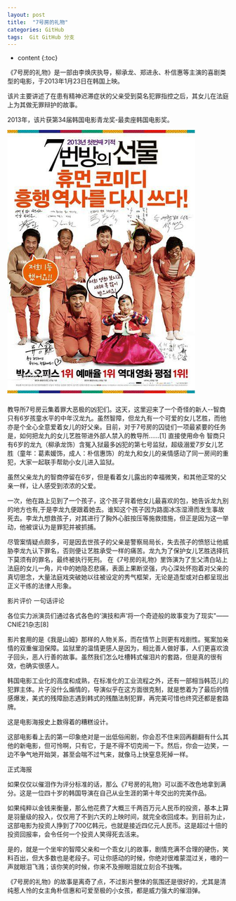 ```yaml
---
layout: post
title:  "7号房的礼物"
categories: GitHub
tags:  Git GitHub 分支
---
```


* content
{:toc}

《7号房的礼物》是一部由李焕庆执导，柳承龙、郑进永、朴信惠等主演的喜剧类型的电影，于2013年1月23日在韩国上映。

该片主要讲述了在患有精神迟滞症状的父亲受到莫名犯罪指控之后，其女儿在法庭上为其做无罪辩护的故事。

2013年，该片获第34届韩国电影青龙奖-最卖座韩国电影奖。

![image](https://github.com/double-digit/double-digit.github.io/raw/master/5.jpg)

###
教导所7号房云集着罪大恶极的凶犯们。这天，这里迎来了一个奇怪的新人--智商只有6岁孩童水平的中年汉龙九。虽然智障，但龙九有一个可爱的女儿艺胜，而他亦是个全心全意爱着女儿的好父亲。目前，对于7号房的囚徒们一项最紧要的任务是，如何把龙九的女儿艺胜带进外部人禁入的教导所……[1]
直接使用命令
智商只有6岁的龙九（柳承龙饰）含冤入狱最多凶犯的第七号监狱，超级溺爱7岁女儿艺胜（童年：葛素媛饰，成人：朴信惠饰）的龙九和女儿的亲情感动了同一房间的重犯，大家一起联手帮助小女儿进入监狱。

虽然父亲龙九的智商停留在6岁，但是看着女儿露出的幸福微笑，和其他正常的父亲一样，让人感受到浓浓的父爱。

一次，他在路上见到了一个孩子，这个孩子背着他女儿最喜欢的包，她告诉龙九别的地方也有,于是李龙九便跟着她去。谁知这个孩子因为路面冰冻湿滑而发生事故死去。李龙九想救孩子，对其进行了胸外心脏按压等施救措施，但正是因为这一举动，他被误认为是罪犯并被抓捕。

尽管案情疑点颇多，可是因去世孩子的父亲是警察局局长，失去孩子的愤怒让他威胁李龙九认下罪名，否则便让艺胜承受一样的痛苦。龙九为了保护女儿艺胜选择抗下莫须有的罪名，最终被执行死刑。
在《7号房的礼物》里饰演为了生父清白站上法庭的女儿一角，片中的她隐忍悲痛，表面上果断坚强，内心深处怀抱着对父亲的真切思念，大量法庭戏突破她以往被设定的秀气框架，无论是造型或对白都呈现出正义干练的法律人形象。

影片评价
一句话评论

各位实力派演员们通过各式各色的‘演技和声’将一个奇迹般的故事变为了现实"——CNIE21杂志[8] 


影片套用的是《我是山姆》那样的人物关系，而在情节上则更有戏剧性。冤案加亲情的双重催泪保障。监狱里的温情更感人是因为，相比善人做好事，人们更喜欢浪子回头，恶人行善的故事。虽然我们怎么吐槽韩式催泪片的套路，但是真的很有效，也确实很感人。

韩国电影工业化的高度和成熟，在标准化的工业流程之外，还有一部相当韩范儿的犯罪主体。片子没什么煽情的，导演似乎在这方面很克制，就是憋着为了最后的情感爆发，美式的残障励志遇到韩式的残酷法制犯罪，再完美可惜也终究还都是套路牌。

这是电影海报史上数得着的糟糕设计。

这部电影看上去的第一印象绝对是一出低俗闹剧，你会忍不住来回再翻翻有什么其他的新电影，但可怜啊，只有它，于是不得不切克闹一下。然后，你会一边笑，一边不争气地开始哭，甚至会喘不过气来，就像马上快窒息死掉一样。

正式海报

如果仅仅以催泪作为评分标准的话，那么《7号房的礼物》可以面不改色地拿到满分。这是一位四十岁的韩国导演在自己从业生涯的第十年交出的完美作品。 

如果纯粹以金钱来衡量，那么他花费了大概三千两百万元人民币的投资，基本上算是羽量级的投入，仅仅用了不到六天的上映时间，就完全收回成本。到目前为止，这部电影为投资人挣到了700亿韩元，也就是接近四亿元人民币。这是超过十倍的投资回报率，会令任何一个投资人笑得死去活来。

是的，就是一个坐牢的智障父亲和一个乖女儿的故事，剧情充满不合理的硬伤，笑料百出，但大多数也是老段子。可让你感动的时候，你绝对很难蒙混过关，嗷的一声就眼泪飞溅；该你笑的时候，你来不及擦眼泪就立刻合不拢嘴。

《7号房的礼物》的故事是离奇了点，不过影片整体的氛围还是很好的，尤其是清纯惹人怜的女主角朴信惠和可爱至极的小女孩，都是威力强大的催泪弹。

